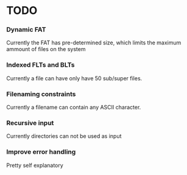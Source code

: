 # TODO
### Dynamic FAT
Currently the FAT has pre-determined size, which limits the maximum ammount of files on the system
### Indexed FLTs and BLTs
Currently a file can have only have 50 sub/super files.
### Filenaming constraints
Currently a filename can contain any ASCII character.
### Recursive input 
Currently directories can not be used as input
### Improve error handling
Pretty self explanatory